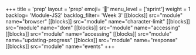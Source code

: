 +++
title = 'prep'
layout = 'prep'
emoji= '📝'
menu_level = ['sprint']
weight = 1
backlog= 'Module-JS2'
backlog_filter= 'Week 3'
[[blocks]]
src="module"
name="browser"
[[blocks]]
src="module"
name="character-limit"
[[blocks]]
src="module"
name="dom"
[[blocks]]
src="module"
name="accessing"
[[blocks]]
src="module"
name="accessing"
[[blocks]]
src="module"
name="updating-progress"
[[blocks]]
src="module"
name="response"
[[blocks]]
src="module"
name="events"
+++
